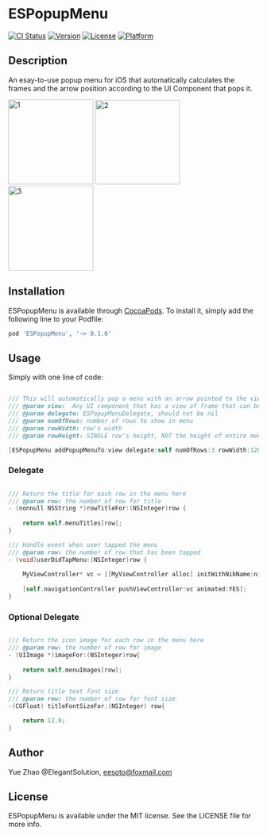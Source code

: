 # ESPopupMenu

[![CI Status](https://img.shields.io/travis/ElegantSolution/ESPopupMenu.svg?style=flat)](https://travis-ci.org/ElegantSolution/ESPopupMenu)
[![Version](https://img.shields.io/cocoapods/v/ESPopupMenu.svg?style=flat)](https://cocoapods.org/pods/ESPopupMenu)
[![License](https://img.shields.io/cocoapods/l/ESPopupMenu.svg?style=flat)](https://cocoapods.org/pods/ESPopupMenu)
[![Platform](https://img.shields.io/cocoapods/p/ESPopupMenu.svg?style=flat)](https://cocoapods.org/pods/ESPopupMenu)

## Description
An esay-to-use popup menu for iOS that automatically calculates the frames and the arrow position according to the UI Component that pops it.

<img width="171" alt="1" src="https://user-images.githubusercontent.com/69380955/89711973-469f1380-d9c0-11ea-8f0e-6f4bbf64508f.png">     <img width="170" alt="2" src="https://user-images.githubusercontent.com/69380955/89711974-4868d700-d9c0-11ea-9011-32d929c3f608.png">    <img width="171" alt="3" src="https://user-images.githubusercontent.com/69380955/89711975-49016d80-d9c0-11ea-8645-f2009b32aa44.png">

## Installation

ESPopupMenu is available through [CocoaPods](https://cocoapods.org). To install
it, simply add the following line to your Podfile:

```ruby
pod 'ESPopupMenu', '~> 0.1.6'
```

## Usage
Simply with one line of code:
```objective-c

/// This will automatically pop a menu with an arrow pointed to the view.
/// @param view:  Any UI component that has a view of frame that can be used to calculate the menu's frame and arrow
/// @param delegate: ESPopupMenuDelegate, should not be nil
/// @param numOfRows: number of rows to show in menu
/// @param rowWidth: row's width
/// @param rowHeight: SINGLE row's height, NOT the height of entire menu

[ESPopupMenu addPopupMenuTo:view delegate:self numOfRows:3 rowWidth:120 rowHeight:40];
```
### Delegate

```objective-c

/// Return the title for each row in the menu here
/// @param row: the number of row for title
- (nonnull NSString *)rowTitleFor:(NSInteger)row {
    
    return self.menuTitles[row];
}

/// Handle event when user tapped the menu
/// @param row: the number of row that has been tapped
- (void)userDidTapMenu:(NSInteger)row {
    
    MyViewController* vc = [[MyViewController alloc] initWithNibName:nil bundle:nil];
    
    [self.navigationController pushViewController:vc animated:YES];
}
```
### Optional Delegate

```objective-c

/// Return the icon image for each row in the menu here
/// @param row: the number of row for image
- (UIImage *)imageFor:(NSInteger)row{
    
    return self.menuImages[row];
}

/// Return title text font size
/// @param row: the number of row for font size
-(CGFloat) titleFontSizeFor:(NSInteger) row{

    return 12.0;
}
```

## Author

Yue Zhao @ElegantSolution, eesoto@foxmail.com

## License

ESPopupMenu is available under the MIT license. See the LICENSE file for more info.
